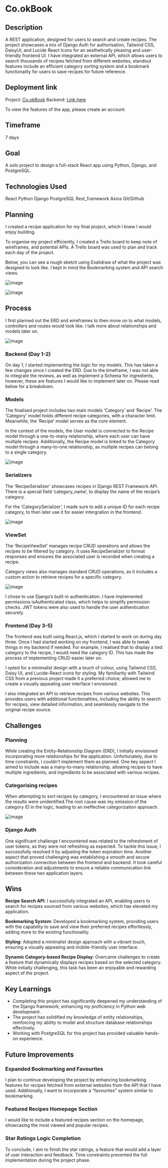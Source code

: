 # Co.okBook

## Description

A REST application, designed for users to search and create recipes. The project showcases a mix of Django Auth for authorisation, Tailwind CSS, DaisyUI, and Lucide React Icons for an aesthetically pleasing and user-friendly frontend UI. I have integrated an external API, which allows users to search thousands of recipes fetched from different websites, standout features include an efficient category sorting system and a bookmark functionality for users to save recipes for future reference. 

## Deployment link

Project: [Co.okBook](https://recipefe-production.up.railway.app/)
Backend: [Link here](https://github.com/henrietadapkute/recipebe)

To view the features of the app, please create an account.

## Timeframe
7 days 

## Goal

A solo project to design a full-stack React app using Python, Django, and PostgreSQL.

## Technologies Used
React 
Python
Django
PostgreSQL
Rest_framework
Axios
Git/Github

## Planning

I created a recipe application for my final project, which I knew I would enjoy building. 

To organise my project efficiently, I created a Trello board to keep note of wireframes, and potential APIs. A Trello board was used to plan and track each day of the project.

Below, you can see a rough sketch using Exalidraw of what the project was designed to look like. I kept in mind the Bookmarking system and API search views.

![image](https://github.com/henrietadapkute/recipefe/assets/112635209/e3a561f0-6573-4500-ae35-0531712e476c)

![image](https://github.com/henrietadapkute/recipefe/assets/112635209/59594ef5-3cec-4959-9943-c4544e1249ab)

## Process

I first planned out the ERD and wireframes to then move on to what models, controllers and routes would look like. I talk more about relationships and models later on.

![image](https://github.com/henrietadapkute/recipefe/assets/112635209/4f9da955-89b5-4875-b4e9-a667044e2d90)

### Backend (Day 1-2)

On day 1, I started implementing the logic for my models. This has taken a few changes since I created the ERD. Due to the timeframe, I was not able to integrate the reviews, as well as implement a Schema for ingredients, however, these are features I would like to implement later on. Please read below for a breakdown. 

### Models 
The finalised project includes two main models ‘Category’ and ‘Recipe’. The ‘Category’ model holds different recipe categories, with a character limit. Meanwhile, the ‘Recipe’ model serves as the core element. 

In the context of the models, the User model is connected to the Recipe model through a one-to-many relationship, where each user can have multiple recipes. Additionally, the Recipe model is linked to the Category model through a many-to-one relationship, as multiple recipes can belong to a single category.

![image](https://github.com/henrietadapkute/recipefe/assets/112635209/fb7468ca-1b0e-438f-a948-ff1ef3976ce0)

### Serializers 
The ‘RecipeSerializer’ showcases recipes in Django REST Framework API. There is a special field ‘category_name’, to display the name of the recipe’s category. 

For the ‘CategorySerializer’, I made sure to add a unique ID for each recipe category, to then later use it for easier intergration in the frontend. 

![image](https://github.com/henrietadapkute/recipefe/assets/112635209/cc74bd5c-91f5-430d-a4b3-d7c64aaa78e7)

### ViewSet
The ‘RecipeViewSet’ manages recipe CRUD operations and allows the recipes to be filtered by category. It uses RecipeSerializer to format responses and ensures the associated user is recorded when creating a recipe. 

Category views also manages standard CRUD operations, as it includes a custom action to retrieve recipes for a specific category.

![image](https://github.com/henrietadapkute/recipefe/assets/112635209/52ca2892-bce1-48ca-a83a-faf717e4d16b)

I chose to use Django’s built-in authentication. I have implemented permissions isAuthenticated class, which helps to simplify permission checks. JWT tokens were also used to handle the user authentication securely.  

### Frontend (Day 3-5)
The frontend was built using React.js, which I started to work on during day three. Once I had started working on my frontend, I was able to tweak things in my backend if needed. For example, I realised that to display a tied category to the recipe, I would need the category ID. This has made the process of implementing CRUD easier later on. 

I opted for a minimalist design with a touch of colour, using Tailwind CSS, Daisy UI, and Lucide-React icons for styling. My familiarity with Tailwind CSS from a previous project made it a preferred choice; allowed me to create a visually appealing user interface I envisioned. 

I also integrated an API to retrieve recipes from various websites. This provides users with additional functionalities, including the ability to search for recipes, view detailed information, and seamlessly navigate to the original recipe source.

## Challenges

### Planning
While creating the Entity-Relationship Diagram (ERD), I initially envisioned incorporating more relationships for the application. Unfortunately, due to time constraints, I couldn't implement them as planned. One key aspect I aimed to include was a many-to-many relationship, allowing recipes to have multiple ingredients, and ingredients to be associated with various recipes.

### Categorising recipes
When attempting to sort recipes by category, I encountered an issue where the results were unidentified.The root cause was my omission of the category ID in the logic, leading to an ineffective categorization approach. 

![image](https://github.com/henrietadapkute/recipefe/assets/112635209/de43e7fc-3832-4a15-9444-d877efb639a7)

### Django Auth
One significant challenge I encountered was related to the refreshment of user tokens, as they were not refreshing as expected. To tackle this issue, I successfully resolved it by adjusting the token expiration time. Another aspect that proved challenging was establishing a smooth and secure authorization connection between the frontend and backend. It took careful consideration and adjustments to ensure a reliable communication link between these two application layers.

## Wins

**Recipe Search API**: I successfully integrated an API, enabling users to search for recipes sourced from various websites, which has elevated my application.

**Bookmarking System**: Developed a bookmarking system, providing users with the capability to save and view their preferred recipes effortlessly, adding more to the existing functionality. 

**Styling**: Adopted a minimalist design approach with a vibrant touch, ensuring a visually appealing and mobile-friendly user interface.

**Dynamic Category-based Recipe Display**: Overcame challenges to create a feature that dynamically displays recipes based on the selected category. While initially challenging, this task has been an enjoyable and rewarding aspect of the project. 

## Key Learnings 

- Completing this project has significantly deepened my understanding of the Django framework, enhancing my proficiency in Python web development.
- The project has solidified my knowledge of entity relationships, reinforcing my ability to model and structure database relationships effectively.
- Working with PostgreSQL for this project has provided valuable hands-on experience.

## Future Improvements

### Expanded Bookmarking and Favourites
I plan to continue developing the project by enhancing bookmarking features for recipes fetched from external websites from the API that I have used. Additionally, I want to incorporate a “favourites” system similar to bookmarking.

### Featured Recipes Homepage Section
I would like to include a featured recipes section on the homepage, showcasing the most viewed and popular recipes.

### Star Ratings Logic Completion
To conclude, I aim to finish the star ratings, a feature that would add a layer of user interaction and feedback. Time constraints prevented the full implementation during the project phase.
